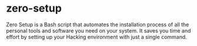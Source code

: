 # zero-setup
 Zero Setup is a Bash script that automates the installation process of all the personal tools and software you need on your system. It saves you time and effort by setting up your Hacking environment with just a single command.
